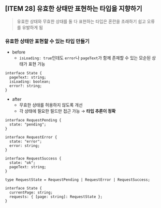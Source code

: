 ## [ITEM 28] 유효한 상태만 표현하는 타입을 지향하기

> 유효한 상태와 무효한 상태를 둘 다 표현하는 타입은 혼란을 초래하기 쉽고 오류를 유발하게 됨

### 유효한 상태만 표현할 수 있는 타입 만들기

- before
  - `isLoading: true`인데도 `error`나 `pageText`가 함께 존재할 수 있는 모순된 상태가 표현 가능

```tsx
interface State {
  pageText: string;
  isLoading: boolean;
  error?: string;
}
```

- after
  - 무효한 상태를 허용하지 않도록 개선
  - 각 상태에 필요한 필드만 접근 가능 → **타입 추론이 정확**

```tsx
interface RequestPending {
  state: "pending";
}

interface RequestError {
  state: "error";
  error: string;
}

interface RequestSuccess {
  state: "ok";
  pageText: string;
}

type RequestState = RequestPending | RequestError | RequestSuccess;

interface State {
  currentPage: string;
  requests: { [page: string]: RequestState };
}
```
